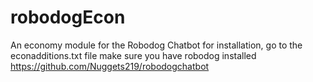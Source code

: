 # robodogEcon
An economy module for the Robodog Chatbot
for installation, go to the econadditions.txt file
make sure you have robodog installed
https://github.com/Nuggets219/robodogchatbot
